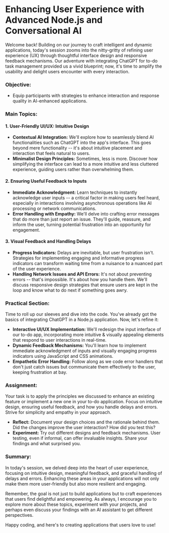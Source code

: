 # Enhancing User Experience with Advanced Node.js and Conversational AI

Welcome back! Building on our journey to craft intelligent and dynamic applications, today's session zooms into the nitty-gritty of refining user experience (UX) through thoughtful interface design and responsive feedback mechanisms. Our adventure with integrating ChatGPT for to-do task management provided us a vivid blueprint; now, it's time to amplify the usability and delight users encounter with every interaction.

### Objective:

-   Equip participants with strategies to enhance interaction and response quality in AI-enhanced applications.

### Main Topics:

#### 1\. **User-Friendly UI/UX: Intuitive Design**

-   **Contextual AI Integration:** We'll explore how to seamlessly blend AI functionalities such as ChatGPT into the app's interface. This goes beyond mere functionality -- it's about intuitive placement and interaction that feels natural to users.
-   **Minimalist Design Principles:** Sometimes, less is more. Discover how simplifying the interface can lead to a more intuitive and less cluttered experience, guiding users rather than overwhelming them.

#### 2\. **Ensuring Useful Feedback to Inputs**

-   **Immediate Acknowledgment:** Learn techniques to instantly acknowledge user inputs -- a critical factor in making users feel heard, especially in interactions involving asynchronous operations like AI processing or network communications.
-   **Error Handling with Empathy:** We'll delve into crafting error messages that do more than just report an issue. They'll guide, reassure, and inform the user, turning potential frustration into an opportunity for engagement.

#### 3\. **Visual Feedback and Handling Delays**

-   **Progress Indicators:** Delays are inevitable, but user frustration isn't. Strategies for implementing engaging and informative progress indicators can transform waiting time from a nuisance to a nuanced part of the user experience.
-   **Handling Network Issues and API Errors:** It's not about preventing errors -- that's impossible. It's about how you handle them. We'll discuss responsive design strategies that ensure users are kept in the loop and know what to do next if something goes awry.

### Practical Section:

Time to roll up our sleeves and dive into the code. You've already got the basics of integrating ChatGPT in a Node.js application. Now, let's refine it:

-   **Interactive UI/UX Implementation:** We'll redesign the input interface of our to-do app, incorporating more intuitive & visually appealing elements that respond to user interactions in real-time.
-   **Dynamic Feedback Mechanisms:** You'll learn how to implement immediate acknowledgment of inputs and visually engaging progress indicators using JavaScript and CSS animations.
-   **Empathetic Error Handling:** Follow along as we code error handlers that don't just catch issues but communicate them effectively to the user, keeping frustration at bay.

### Assignment:

Your task is to apply the principles we discussed to enhance an existing feature or implement a new one in your to-do application. Focus on intuitive design, ensuring useful feedback, and how you handle delays and errors. Strive for simplicity and empathy in your approach.

-   **Reflect:** Document your design choices and the rationale behind them. Did the changes improve the user interaction? How did you test this?
-   **Experiment:** Try out different designs and feedback mechanisms. User testing, even if informal, can offer invaluable insights. Share your findings and what surprised you.

### Summary:

In today's session, we delved deep into the heart of user experience, focusing on intuitive design, meaningful feedback, and graceful handling of delays and errors. Enhancing these areas in your applications will not only make them more user-friendly but also more resilient and engaging.

Remember, the goal is not just to build applications but to craft experiences that users find delightful and empowering. As always, I encourage you to explore more about these topics, experiment with your projects, and perhaps even discuss your findings with an AI assistant to get different perspectives.

Happy coding, and here's to creating applications that users love to use!
